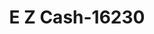 ---
f_zip-code: 38462
f_state-code: TN
title: E Z Cash-16230
f_phone: 931-796-5494
f_city-only: Hohenwald
f_address: 426 E Main Street Hohenwald
f_location-unique-id: '16230'
slug: e-z-cash-16230
updated-on: '2024-05-30T13:46:58.046Z'
created-on: '2024-05-30T13:36:59.803Z'
published-on: '2024-05-30T13:54:32.469Z'
f_city-state: cms/city/hohenwald-tn.md
f_company: cms/company/e-z-cash.md
f_state: cms/state/tennessee.md
layout: '[payday-loan].html'
tags: payday-loan
---